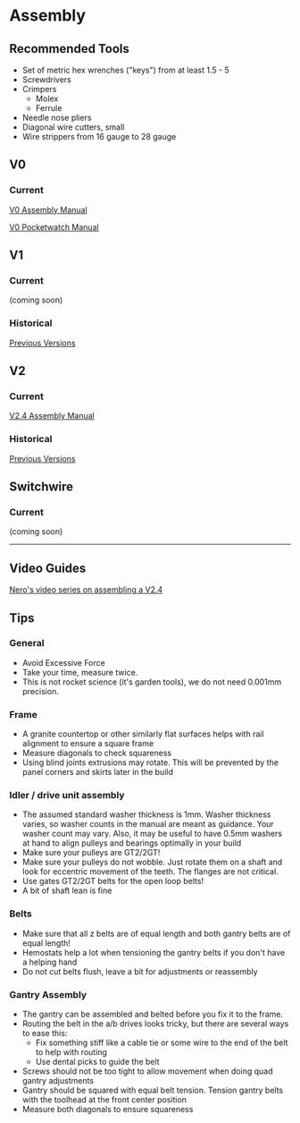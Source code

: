 # Assembly

## Recommended Tools

* Set of metric hex wrenches ("keys") from at least 1.5 - 5
* Screwdrivers
* Crimpers
	* Molex
	* Ferrule
* Needle nose pliers
* Diagonal wire cutters, small
* Wire strippers from 16 gauge to 28 gauge

## V0

### Current

[V0 Assembly Manual](./manuals/V0_Assembly_Manual.pdf)

[V0 Pocketwatch Manual](./manuals/VORON_Pocketwatch_Assembly_Manual.pdf)

## V1

### Current

(coming soon)

### Historical

[Previous Versions](./manuals/historical)

## V2

### Current

[V2.4 Assembly Manual](./manuals/V2.4_Assembly_Manual.pdf)

### Historical

[Previous Versions](./manuals/historical)

## Switchwire

### Current

(coming soon)

---


## Video Guides

[Nero's video series on assembling a V2.4](https://www.youtube.com/playlist?list=PL7zrGeKp_8CR7oSREn46GCAteJdN9XGzW)

## Tips

### General

* Avoid Excessive Force
* Take your time, measure twice.
* This is not rocket science (it's garden tools), we do not need 0.001mm precision.

### Frame


* A granite countertop or other similarly flat surfaces helps with rail alignment to ensure a square frame
* Measure diagonals to check squareness
* Using blind joints extrusions may rotate. This will be prevented by the panel corners and skirts later in the build

### Idler / drive unit assembly

* The assumed standard washer thickness is 1mm. Washer thickness varies, so washer counts in the manual are meant as guidance. Your washer count may vary. Also, it may be useful to have 0.5mm washers at hand to align pulleys and bearings optimally in your build
* Make sure your pulleys are GT2/2GT!
* Make sure your pulleys do not wobble. Just rotate them on a shaft and look for eccentric movement of the teeth. The flanges are not critical.
* Use gates GT2/2GT belts for the open loop belts!
* A bit of shaft lean is fine

### Belts

* Make sure that all z belts are of equal length and both gantry belts are of equal length!
* Hemostats help a lot when tensioning the gantry belts if you don't have a helping hand
* Do not cut belts flush, leave a bit for adjustments or reassembly

### Gantry Assembly

* The gantry can be assembled and belted before you fix it to the frame.
* Routing the belt in the a/b drives looks tricky, but there are several ways to ease this:
	* Fix something stiff like a cable tie or some wire to the end of the belt to help with routing
	* Use dental picks to guide the belt
* Screws should not be too tight to allow movement when doing quad gantry adjustments
* Gantry should be squared with equal belt tension. Tension gantry belts with the toolhead at the front center position
* Measure both diagonals to ensure squareness
 
